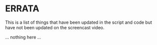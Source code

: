 ERRATA
======

This is a list of things that have been updated in the script and code
but have not been updated on the screencast video.


... nothing here ...
